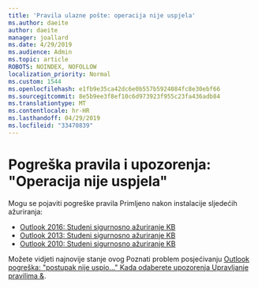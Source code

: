 ```yaml
---
title: 'Pravila ulazne pošte: operacija nije uspjela'
ms.author: daeite
author: daeite
manager: joallard
ms.date: 4/29/2019
ms.audience: Admin
ms.topic: article
ROBOTS: NOINDEX, NOFOLLOW
localization_priority: Normal
ms.custom: 1544
ms.openlocfilehash: e1fb9e35ca42dc6e0b557b5924084fc8e30ebf66
ms.sourcegitcommit: 8e5b9ee3f8ef10c6d973923f955c23fa436adb84
ms.translationtype: MT
ms.contentlocale: hr-HR
ms.lasthandoff: 04/29/2019
ms.locfileid: "33470839"
---
```

# <a name="rules-and-alerts-error-the-operation-failed"></a>Pogreška pravila i upozorenja: "Operacija nije uspjela"

Mogu se pojaviti pogreške pravila Primljeno nakon instalacije sljedećih ažuriranja:
- [Outlook 2016: Studeni sigurnosno ažuriranje KB](https://support.microsoft.com/help/4461506)
- [Outlook 2013: Studeni sigurnosno ažuriranje KB](https://support.microsoft.com/help/4461486)
- [Outlook 2010: Studeni sigurnosno ažuriranje KB](https://support.microsoft.com/help/4461585) 

Možete vidjeti najnovije stanje ovog Poznati problem posjećivanju [Outlook pogreška: "postupak nije uspio..." Kada odaberete upozorenja Upravljanje pravilima &](https://support.office.com/en-us/article/Outlook-Error-The-operation-failed-when-selecting-Manage-Rules-Alerts-64b6ff77-98c2-4564-9cbf-25bd8e17fb8b%20).